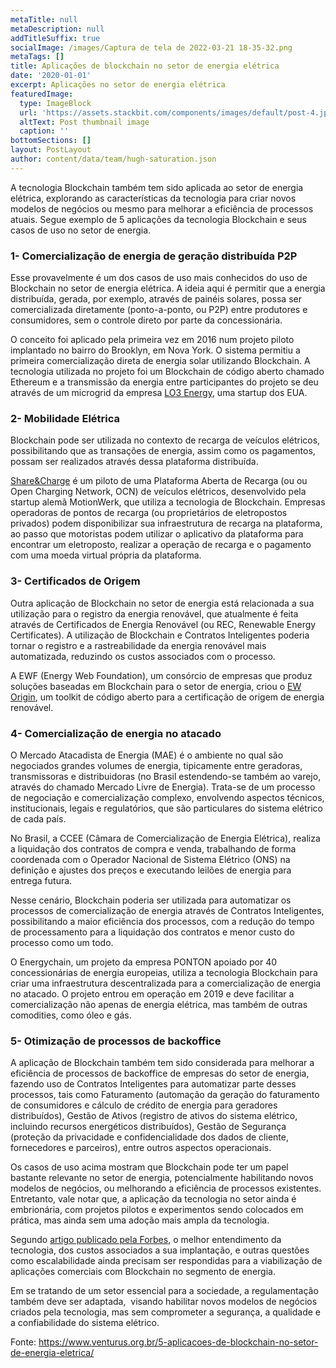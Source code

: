 ```yaml
---
metaTitle: null
metaDescription: null
addTitleSuffix: true
socialImage: /images/Captura de tela de 2022-03-21 18-35-32.png
metaTags: []
title: Aplicações de blockchain no setor de energia elétrica
date: '2020-01-01'
excerpt: Aplicações no setor de energia elétrica
featuredImage:
  type: ImageBlock
  url: 'https://assets.stackbit.com/components/images/default/post-4.jpeg'
  altText: Post thumbnail image
  caption: ''
bottomSections: []
layout: PostLayout
author: content/data/team/hugh-saturation.json
---
```

A tecnologia Blockchain também tem sido aplicada ao setor de energia elétrica, explorando as características da tecnologia para criar novos modelos de negócios ou mesmo para melhorar a eficiência de processos atuais. Segue exemplo de 5 aplicações da tecnologia Blockchain e seus casos de uso no setor de energia.



### 1- Comercialização de energia de geração distribuída P2P

Esse provavelmente é um dos casos de uso mais conhecidos do uso de Blockchain no setor de energia elétrica. A ideia aqui é permitir que a energia distribuída, gerada, por exemplo, através de painéis solares, possa ser comercializada diretamente (ponto-a-ponto, ou P2P) entre produtores e consumidores, sem o controle direto por parte da concessionária.

O conceito foi aplicado pela primeira vez em 2016 num projeto piloto implantado no bairro do Brooklyn, em Nova York. O sistema permitiu a primeira comercialização direta de energia solar utilizando Blockchain. A tecnologia utilizada no projeto foi um Blockchain de código aberto chamado Ethereum e a transmissão da energia entre participantes do projeto se deu através de um microgrid da empresa [LO3 Energy](https://lo3energy.com/), uma startup dos EUA.

### 2- Mobilidade Elétrica

Blockchain pode ser utilizada no contexto de recarga de veículos elétricos, possibilitando que as transações de energia, assim como os pagamentos, possam ser realizados através dessa plataforma distribuída.

[Share\&Charge](https://shareandcharge.com/) é um piloto de uma Plataforma Aberta de Recarga (ou ou Open Charging Network, OCN) de veículos elétricos, desenvolvido pela startup alemã MotionWerk, que utiliza a tecnologia de Blockchain. Empresas operadoras de pontos de recarga (ou proprietários de eletropostos privados) podem disponibilizar sua infraestrutura de recarga na plataforma, ao passo que motoristas podem utilizar o aplicativo da plataforma para encontrar um eletroposto, realizar a operação de recarga e o pagamento com uma moeda virtual própria da plataforma.

### 3- Certificados de Origem

Outra aplicação de Blockchain no setor de energia está relacionada a sua utilização para o registro da energia renovável, que atualmente é feita através de Certificados de Energia Renovável (ou REC, Renewable Energy Certificates). A utilização de Blockchain e Contratos Inteligentes poderia tornar o registro e a rastreabilidade da energia renovável mais automatizada, reduzindo os custos associados com o processo.

A EWF (Energy Web Foundation), um consórcio de empresas que produz soluções baseadas em Blockchain para o setor de energia, criou o [EW Origin](https://www.energyweb.org/technology/ew-origin/), um toolkit de código aberto para a certificação de origem de energia renovável.

### 4- Comercialização de energia no atacado

O Mercado Atacadista de Energia (MAE) é o ambiente no qual são negociados grandes volumes de energia, tipicamente entre geradoras, transmissoras e distribuidoras (no Brasil estendendo-se também ao varejo, através do chamado Mercado Livre de Energia). Trata-se de um processo de negociação e comercialização complexo, envolvendo aspectos técnicos, institucionais, legais e regulatórios, que são particulares do sistema elétrico de cada país.

No Brasil, a CCEE (Câmara de Comercialização de Energia Elétrica), realiza a liquidação dos contratos de compra e venda, trabalhando de forma coordenada com o Operador Nacional de Sistema Elétrico (ONS) na definição e ajustes dos preços e executando leilões de energia para entrega futura.

Nesse cenário, Blockchain poderia ser utilizada para automatizar os processos de comercialização de energia através de Contratos Inteligentes, possibilitando a maior eficiência dos processos, com a redução do tempo de processamento para a liquidação dos contratos e menor custo do processo como um todo.

O Energychain, um projeto da empresa PONTON apoiado por 40 concessionárias de energia europeias, utiliza a tecnologia Blockchain para criar uma infraestrutura descentralizada para a comercialização de energia no atacado. O projeto entrou em operação em 2019 e deve facilitar a comercialização não apenas de energia elétrica, mas também de outras comodities, como óleo e gás.

### 5- Otimização de processos de backoffice

A aplicação de Blockchain também tem sido considerada para melhorar a eficiência de processos de backoffice de empresas do setor de energia, fazendo uso de Contratos Inteligentes para automatizar parte desses processos, tais como Faturamento (automação da geração do faturamento de consumidores e cálculo de crédito de energia para geradores distribuídos), Gestão de Ativos (registro de ativos do sistema elétrico, incluindo recursos energéticos distribuídos), Gestão de Segurança (proteção da privacidade e confidencialidade dos dados de cliente, fornecedores e parceiros), entre outros aspectos operacionais.

Os casos de uso acima mostram que Blockchain pode ter um papel bastante relevante no setor de energia, potencialmente habilitando novos modelos de negócios, ou melhorando a eficiência de processos existentes. Entretanto, vale notar que, a aplicação da tecnologia no setor ainda é embrionária, com projetos pilotos e experimentos sendo colocados em prática, mas ainda sem uma adoção mais ampla da tecnologia.

Segundo [artigo publicado pela Forbes](https://www.forbes.com/sites/feliciajackson/2018/04/10/blockchain-nemesis-or-future-for-utilities/#2fdfa2d24f0b), o melhor entendimento da tecnologia, dos custos associados a sua implantação, e outras questões como escalabilidade ainda precisam ser respondidas para a viabilização de aplicações comerciais com Blockchain no segmento de energia.

Em se tratando de um setor essencial para a sociedade, a regulamentação também deve ser adaptada,  visando habilitar novos modelos de negócios criados pela tecnologia, mas sem comprometer a segurança, a qualidade e a confiabilidade do sistema elétrico.



Fonte: https://www.venturus.org.br/5-aplicacoes-de-blockchain-no-setor-de-energia-eletrica/

